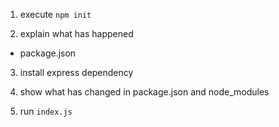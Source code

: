 1. execute `npm init`

2. explain what has happened

* package.json

3. install express dependency

4. show what has changed in package.json 
and node_modules

5. run `index.js`
